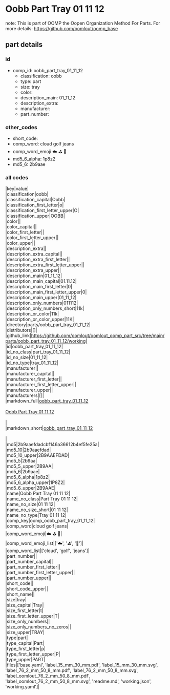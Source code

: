 # Oobb Part Tray 01 11 12  

note: This is part of OOMP the Oopen Organization Method For Parts. For more details: https://github.com/oomlout/oomp_base

##  part details





### id
* oomp_id: oobb_part_tray_01_11_12
  * classification: oobb
  * type: part
  * size: tray
  * color: 
  * description_main: 01_11_12
  * description_extra: 
  * manufacturer: 
  * part_number: 

### other_codes
* short_code: 
* oomp_word: cloud golf jeans
* oomp_word_emoji :cloud: :golf: :jeans:
* md5_6_alpha: 1p8z2
* md5_6: 2b9aae

### all codes 
|key|value|  
|classification|oobb|  
|classification_capital|Oobb|  
|classification_first_letter|o|  
|classification_first_letter_upper|O|  
|classification_upper|OOBB|  
|color||  
|color_capital||  
|color_first_letter||  
|color_first_letter_upper||  
|color_upper||  
|description_extra||  
|description_extra_capital||  
|description_extra_first_letter||  
|description_extra_first_letter_upper||  
|description_extra_upper||  
|description_main|01_11_12|  
|description_main_capital|01.11.12|  
|description_main_first_letter|0|  
|description_main_first_letter_upper|0|  
|description_main_upper|01_11_12|  
|description_only_numbers|011112|  
|description_only_numbers_short|11k|  
|description_or_color|11k|  
|description_or_color_upper|11K|  
|directory|parts/oobb_part_tray_01_11_12|  
|distributors|[]|  
|github_link|https://github.com/oomlout/oomlout_oomp_part_src/tree/main/parts/oobb_part_tray_01_11_12/working|  
|id|oobb_part_tray_01_11_12|  
|id_no_class|part_tray_01_11_12|  
|id_no_size|01_11_12|  
|id_no_type|tray_01_11_12|  
|manufacturer||  
|manufacturer_capital||  
|manufacturer_first_letter||  
|manufacturer_first_letter_upper||  
|manufacturer_upper||  
|manufacturers|[]|  
|markdown_full|[oobb_part_tray_01_11_12](https://github.com/oomlout/oomlout_oomp_part_src/tree/main/parts/oobb_part_tray_01_11_12/working)<br>[](https://github.com/oomlout/oomlout_oomp_part_src/tree/main/parts/oobb_part_tray_01_11_12/working)<br>[Oobb Part Tray 01 11 12](https://github.com/oomlout/oomlout_oomp_part_src/tree/main/parts/oobb_part_tray_01_11_12/working)<br><br>|  
|markdown_short|[oobb_part_tray_01_11_12](https://github.com/oomlout/oomlout_oomp_part_src/tree/main/parts/oobb_part_tray_01_11_12/working)<br><br>|  
|md5|2b9aaefdadcbf146a36612b4ef5fe25a|  
|md5_10|2b9aaefdad|  
|md5_10_upper|2B9AAEFDAD|  
|md5_5|2b9aa|  
|md5_5_upper|2B9AA|  
|md5_6|2b9aae|  
|md5_6_alpha|1p8z2|  
|md5_6_alpha_upper|1P8Z2|  
|md5_6_upper|2B9AAE|  
|name|Oobb Part Tray 01 11 12|  
|name_no_class|Part Tray 01 11 12|  
|name_no_size|01 11 12|  
|name_no_size_short|01 11 12|  
|name_no_type|Tray 01 11 12|  
|oomp_key|oomp_oobb_part_tray_01_11_12|  
|oomp_word|cloud golf jeans|  
|oomp_word_emoji|:cloud: :golf: :jeans:|  
|oomp_word_emoji_list|[':cloud:', ':golf:', ':jeans:']|  
|oomp_word_list|['cloud', 'golf', 'jeans']|  
|part_number||  
|part_number_capital||  
|part_number_first_letter||  
|part_number_first_letter_upper||  
|part_number_upper||  
|short_code||  
|short_code_upper||  
|short_name||  
|size|tray|  
|size_capital|Tray|  
|size_first_letter|t|  
|size_first_letter_upper|T|  
|size_only_numbers||  
|size_only_numbers_no_zeros||  
|size_upper|TRAY|  
|type|part|  
|type_capital|Part|  
|type_first_letter|p|  
|type_first_letter_upper|P|  
|type_upper|PART|  
|files|['base.yaml', 'label_15_mm_30_mm.pdf', 'label_15_mm_30_mm.svg', 'label_76_2_mm_50_8_mm.pdf', 'label_76_2_mm_50_8_mm.svg', 'label_oomlout_76_2_mm_50_8_mm.pdf', 'label_oomlout_76_2_mm_50_8_mm.svg', 'readme.md', 'working.json', 'working.yaml']|  
